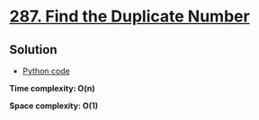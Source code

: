 # [287. Find the Duplicate Number](https://leetcode.com/problems/find-the-duplicate-number)

## Solution

- [Python code](https://github.com/alexengrig/leetcode/blob/main/src/main/python/287_find_the_duplicate_number/solution.py)

**Time complexity: O(n)**

**Space complexity: O(1)**
